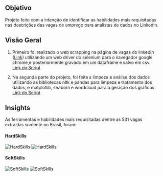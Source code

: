 ## Objetivo

Projeto feito com a intenção de identificar as habilidades mais requisitadas nas descrições das vagas de emprego para analistas de dados no Linkedin.

## Visão Geral
1) Primeiro foi realizado o web scrapping na página de vagas do linkedin ([Link](https://www.linkedin.com/jobs)) utilizando um web driver do selenium para o navegador google chrome,e posteriormente gravado em um dataframe e salvo em csv. [Link do Script](https://github.com/Lucasf961/Projetos-data-analysis/blob/main/WebScrapping_Jobs/Jupyter_Notebooks/Scrapping.ipynb)

2) Na segunda parte do projeto, foi feita a limpeza e análise dos dados utilizando as bibliotecas nltk e pandas para limpeza e tratamento dos dados, e matplotlib, seaborn e wordcloud para a geração dos gráficos. [Link do Script](https://github.com/Lucasf961/Projetos-data-analysis/blob/main/WebScrapping_Jobs/Jupyter_Notebooks/Analysis.ipynb)

## Insights

As ferramentas e habilidades mais requisitadas dentre as 531 vagas extraídas somente no Brasil, foram:

#### HardSkills
![HardSkills](https://raw.githubusercontent.com/Lucasf961/Projetos-data-analysis/main/WebScrapping_Jobs/Images/wordcloud_hard-skills.png)
![HardSkills](https://raw.githubusercontent.com/Lucasf961/Projetos-data-analysis/main/WebScrapping_Jobs/Images/hardskills.png)

#### SoftSkills
![SoftSkills](https://raw.githubusercontent.com/Lucasf961/Projetos-data-analysis/main/WebScrapping_Jobs/Images/wordcloud_soft-skills.png)
![SoftSkills](https://raw.githubusercontent.com/Lucasf961/Projetos-data-analysis/main/WebScrapping_Jobs/Images/softskills.png)



